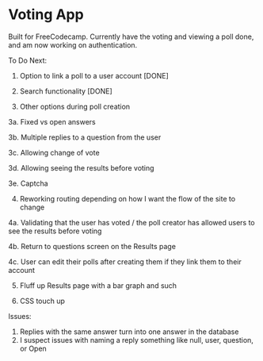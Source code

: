 # Voting App

Built for FreeCodecamp. Currently have the voting and viewing a poll done, and am now working on authentication. 

To Do Next:

1. Option to link a poll to a user account [DONE]

2. Search  functionality [DONE]

3. Other options during poll creation 

3a. Fixed vs open answers

3b. Multiple replies to a question from the user

3c. Allowing change of vote

3d. Allowing seeing the results before voting

3e. Captcha

4. Reworking routing depending on how I want the flow of the site to change

4a. Validating that the user has voted / the poll creator has allowed users to see the results before voting

4b. Return to questions screen on the Results page

4c. User can edit their polls after creating them if they link them to their account

5. Fluff up Results page with a bar graph and such 

6. CSS touch up

Issues:
1. Replies with the same answer turn into one answer in the database
2. I suspect issues with  naming a reply something like null, user, question, or Open